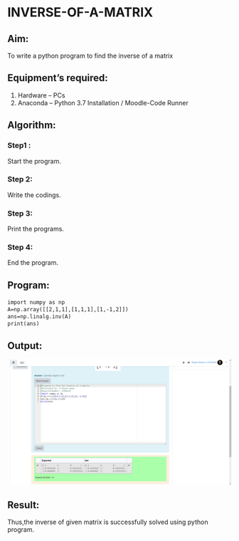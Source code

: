 # INVERSE-OF-A-MATRIX
## Aim:
To write a python program to find the inverse of a matrix
## Equipment’s required:
1. 	Hardware – PCs
2. 	Anaconda – Python 3.7 Installation / Moodle-Code Runner
## Algorithm:
### Step1 :
 Start the program.
### Step 2:
 Write the codings.
### Step 3:
 Print the programs.
### Step 4: 
End the program.

## Program:
~~~
import numpy as np
A=np.array([[2,1,1],[1,1,1],[1,-1,2]])
ans=np.linalg.inv(A)
print(ans)
~~~
## Output:
![github logo](Screenshoty.png)
## Result:
Thus,the inverse of given matrix is successfully solved using python program.

